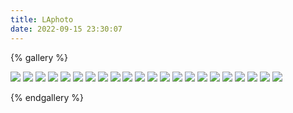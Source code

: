 ```yaml
---
title: LAphoto
date: 2022-09-15 23:30:07
---
```

{% gallery %}

![](https://raw.githubusercontent.com/SuperJohnWen/SuperJohnWen.github.io/master/Gallery/LAphoto/la1.JPG)
![](https://raw.githubusercontent.com/SuperJohnWen/SuperJohnWen.github.io/master/Gallery/LAphoto/la2.JPG)
![](https://raw.githubusercontent.com/SuperJohnWen/SuperJohnWen.github.io/master/Gallery/LAphoto/la3.JPG)
![](https://raw.githubusercontent.com/SuperJohnWen/SuperJohnWen.github.io/master/Gallery/LAphoto/la4.JPG)
![](https://raw.githubusercontent.com/SuperJohnWen/SuperJohnWen.github.io/master/Gallery/LAphoto/la5.JPG)
![](https://raw.githubusercontent.com/SuperJohnWen/SuperJohnWen.github.io/master/Gallery/LAphoto/la6.JPG)
![](https://raw.githubusercontent.com/SuperJohnWen/SuperJohnWen.github.io/master/Gallery/LAphoto/la7.JPG)
![](https://raw.githubusercontent.com/SuperJohnWen/SuperJohnWen.github.io/master/Gallery/LAphoto/la8.JPG)
![](https://raw.githubusercontent.com/SuperJohnWen/SuperJohnWen.github.io/master/Gallery/LAphoto/la9.JPG)
![](https://raw.githubusercontent.com/SuperJohnWen/SuperJohnWen.github.io/master/Gallery/LAphoto/la10.JPG)
![](https://raw.githubusercontent.com/SuperJohnWen/SuperJohnWen.github.io/master/Gallery/LAphoto/la12.JPG)
![](https://raw.githubusercontent.com/SuperJohnWen/SuperJohnWen.github.io/master/Gallery/LAphoto/la13.JPG)
![](https://raw.githubusercontent.com/SuperJohnWen/SuperJohnWen.github.io/master/Gallery/LAphoto/la14.JPG)
![](https://raw.githubusercontent.com/SuperJohnWen/SuperJohnWen.github.io/master/Gallery/LAphoto/la15.JPG)
![](https://raw.githubusercontent.com/SuperJohnWen/SuperJohnWen.github.io/master/Gallery/LAphoto/la16.JPG)
![](https://raw.githubusercontent.com/SuperJohnWen/SuperJohnWen.github.io/master/Gallery/LAphoto/la17.JPG)
![](https://raw.githubusercontent.com/SuperJohnWen/SuperJohnWen.github.io/master/Gallery/LAphoto/la18.JPG)
![](https://raw.githubusercontent.com/SuperJohnWen/SuperJohnWen.github.io/master/Gallery/LAphoto/la19.JPG)
![](https://raw.githubusercontent.com/SuperJohnWen/SuperJohnWen.github.io/master/Gallery/LAphoto/la20.JPG)
![](https://raw.githubusercontent.com/SuperJohnWen/SuperJohnWen.github.io/master/Gallery/LAphoto/la21.JPG)
![](https://raw.githubusercontent.com/SuperJohnWen/SuperJohnWen.github.io/master/Gallery/LAphoto/la22.JPG)
![](https://raw.githubusercontent.com/SuperJohnWen/SuperJohnWen.github.io/master/Gallery/LAphoto/la23.JPG)

{% endgallery %}
